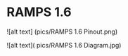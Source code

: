 # RAMPS 1.6

![alt text] (pics/RAMPS 1.6 Pinout.png)
      
      
![alt text]( pics/RAMPS 1.6 Diagram.jpg)

